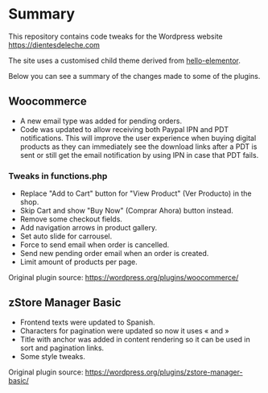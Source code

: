 # Summary

This repository contains code tweaks for the Wordpress website https://dientesdeleche.com

The site uses a customised child theme derived from [hello-elementor](https://elementor.com/hello-theme/).

Below you can see a summary of the changes made to some of the plugins.

## Woocommerce

- A new email type was added for pending orders.
- Code was updated to allow receiving both Paypal IPN and PDT notifications. This will improve the user experience when buying digital products as they can immediately see the download links after a PDT is sent or still get the email notification by using IPN in case that PDT fails.

### Tweaks in functions.php

- Replace "Add to Cart" button for "View Product" (Ver Producto) in the shop.
- Skip Cart and show "Buy Now" (Comprar Ahora) button instead.
- Remove some checkout fields.
- Add navigation arrows in product gallery.
- Set auto slide for carrousel.
- Force to send email when order is cancelled.
- Send new pending order email when an order is created.
- Limit amount of products per page.

Original plugin source: https://wordpress.org/plugins/woocommerce/

## zStore Manager Basic

- Frontend texts were updated to Spanish.
- Characters for pagination were updated so now it uses &laquo; and &raquo;
- Title with anchor was added in content rendering so it can be used in sort and pagination links.
- Some style tweaks.

Original plugin source: https://wordpress.org/plugins/zstore-manager-basic/